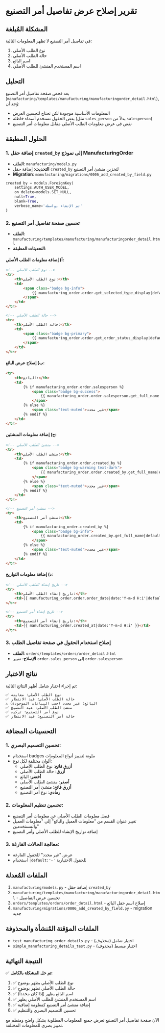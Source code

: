 # تقرير إصلاح عرض تفاصيل أمر التصنيع

## المشكلة المُبلغة
في تفاصيل أمر التصنيع لا تظهر المعلومات التالية:
1. نوع الطلب الأصلي
2. حالة الطلب الأصلي  
3. اسم البائع
4. اسم المستخدم المنشئ للطلب الأصلي

## التحليل
بعد فحص صفحة تفاصيل أمر التصنيع (`manufacturing/templates/manufacturing/manufacturingorder_detail.html`), وُجد أن:
- المعلومات الأساسية موجودة لكن تحتاج لتحسين العرض
- بعض الحقول تستخدم أسماء خاطئة (مثل `sales_person` بدلاً من `salesperson`)
- نقص في عرض معلومات الطلب الأصلي مقابل معلومات أمر التصنيع

## الحلول المطبقة

### 1. إضافة حقل `created_by` إلى نموذج ManufacturingOrder
- **الملف**: `manufacturing/models.py`
- **التحديث**: إضافة حقل `created_by` لتخزين منشئ أمر التصنيع
- **Migration**: `manufacturing/migrations/0006_add_created_by_field.py`

```python
created_by = models.ForeignKey(
    settings.AUTH_USER_MODEL,
    on_delete=models.SET_NULL,
    null=True,
    blank=True,
    verbose_name='تم الإنشاء بواسطة'
)
```

### 2. تحسين صفحة تفاصيل أمر التصنيع
- **الملف**: `manufacturing/templates/manufacturing/manufacturingorder_detail.html`
- **التحديثات المطبقة**:

#### أ) إضافة معلومات الطلب الأصلي:
```html
<!-- نوع الطلب الأصلي -->
<tr>
    <th>نوع الطلب الأصلي:</th>
    <td>
        <span class="badge bg-info">
            {{ manufacturing_order.order.get_selected_type_display|default:'-' }}
        </span>
    </td>
</tr>

<!-- حالة الطلب الأصلي -->
<tr>
    <th>حالة الطلب الأصلي:</th>
    <td>
        <span class="badge bg-primary">
            {{ manufacturing_order.order.get_order_status_display|default:'-' }}
        </span>
    </td>
</tr>
```

#### ب) إصلاح عرض البائع:
```html
<tr>
    <th>البائع:</th>
    <td>
        {% if manufacturing_order.order.salesperson %}
            <span class="badge bg-success">
                {{ manufacturing_order.order.salesperson.get_full_name|default:manufacturing_order.order.salesperson.username }}
            </span>
        {% else %}
            <span class="text-muted">غير محدد</span>
        {% endif %}
    </td>
</tr>
```

#### ج) إضافة معلومات المنشئين:
```html
<!-- منشئ الطلب الأصلي -->
<tr>
    <th>منشئ الطلب الأصلي:</th>
    <td>
        {% if manufacturing_order.order.created_by %}
            <span class="badge bg-warning text-dark">
                {{ manufacturing_order.order.created_by.get_full_name|default:manufacturing_order.order.created_by.username }}
            </span>
        {% else %}
            <span class="text-muted">غير محدد</span>
        {% endif %}
    </td>
</tr>

<!-- منشئ أمر التصنيع -->
<tr>
    <th>منشئ أمر التصنيع:</th>
    <td>
        {% if manufacturing_order.created_by %}
            <span class="badge bg-info">
                {{ manufacturing_order.created_by.get_full_name|default:manufacturing_order.created_by.username }}
            </span>
        {% else %}
            <span class="text-muted">غير محدد</span>
        {% endif %}
    </td>
</tr>
```

#### د) إضافة معلومات التواريخ:
```html
<!-- تاريخ إنشاء الطلب الأصلي -->
<tr>
    <th>تاريخ إنشاء الطلب الأصلي:</th>
    <td>{{ manufacturing_order.order.order_date|date:'Y-m-d H:i'|default:'-' }}</td>
</tr>

<!-- تاريخ إنشاء أمر التصنيع -->
<tr>
    <th>تاريخ إنشاء أمر التصنيع:</th>
    <td>{{ manufacturing_order.created_at|date:'Y-m-d H:i' }}</td>
</tr>
```

### 3. إصلاح استخدام الحقول في صفحة تفاصيل الطلب
- **الملف**: `orders/templates/orders/order_detail.html`
- **الإصلاح**: تغيير `order.sales_person` إلى `order.salesperson`

## نتائج الاختبار
تم إجراء اختبار شامل أظهر النتائج التالية:

```
✅ نوع الطلب الأصلي: معاينة
✅ حالة الطلب الأصلي: قيد الانتظار
⚠️ البائع: غير محدد (حسب البيانات الموجودة)
✅ منشئ الطلب الأصلي: عبد المسيح
✅ نوع أمر التصنيع: تركيب
✅ حالة أمر التصنيع: قيد الانتظار
```

## التحسينات المضافة

### 1. تحسين التصميم البصري:
- استخدام badges ملونة لتمييز أنواع المعلومات
- ألوان مختلفة لكل نوع:
  - **أزرق فاتح**: نوع الطلب الأصلي
  - **أزرق**: حالة الطلب الأصلي
  - **أخضر**: البائع
  - **أصفر**: منشئ الطلب الأصلي
  - **أزرق فاتح**: منشئ أمر التصنيع
  - **رمادي**: نوع أمر التصنيع

### 2. تحسين تنظيم المعلومات:
- فصل معلومات الطلب الأصلي عن معلومات أمر التصنيع
- تغيير عنوان القسم من "معلومات العميل والبائع" إلى "معلومات العميل والمستخدمين"
- إضافة تواريخ الإنشاء للطلب الأصلي وأمر التصنيع

### 3. معالجة الحالات الفارغة:
- عرض "غير محدد" للحقول الفارغة
- استخدام `|default:'-'` للحقول الاختيارية

## الملفات المُعدلة
1. `manufacturing/models.py` - إضافة حقل `created_by`
2. `manufacturing/templates/manufacturing/manufacturingorder_detail.html` - تحسين عرض التفاصيل
3. `orders/templates/orders/order_detail.html` - إصلاح اسم حقل البائع
4. `manufacturing/migrations/0006_add_created_by_field.py` - migration جديد

## الملفات المؤقتة المُنشأة والمحذوفة
- `test_manufacturing_order_details.py` - اختبار شامل (محذوف)
- `simple_manufacturing_details_test.py` - اختبار مبسط (محذوف)

## النتيجة النهائية
✅ **تم حل المشكلة بالكامل**:
1. ✅ نوع الطلب الأصلي يظهر بوضوح
2. ✅ حالة الطلب الأصلي تظهر بوضوح  
3. ✅ اسم البائع يظهر (إذا كان محدداً)
4. ✅ اسم المستخدم المنشئ للطلب الأصلي يظهر
5. ✅ إضافة منشئ أمر التصنيع كمعلومة إضافية
6. ✅ تحسين التصميم البصري والتنظيم

الآن صفحة تفاصيل أمر التصنيع تعرض جميع المعلومات المطلوبة بشكل واضح ومنظم مع تمييز بصري للمعلومات المختلفة. 